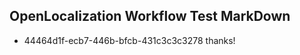 ## OpenLocalization Workflow Test MarkDown

* 44464d1f-ecb7-446b-bfcb-431c3c3c3278 
thanks!



<!--HONumber=Feb16_HO3-->
